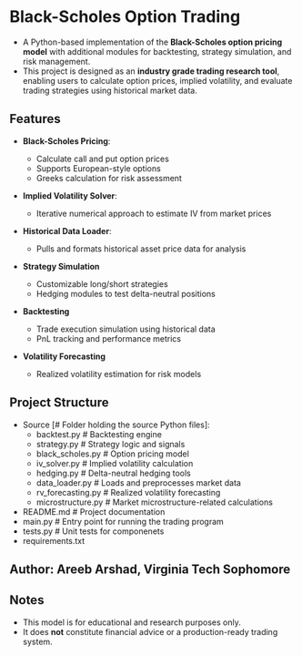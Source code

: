 # Black-Scholes Option Trading

- A Python-based implementation of the **Black-Scholes option pricing model** with additional modules for backtesting, strategy simulation, and risk management.
- This project is designed as an **industry grade trading research tool**, enabling users to calculate option prices, implied volatility, and evaluate trading strategies using historical market data.

## Features

- **Black-Scholes Pricing**:
    - Calculate call and put option prices
    - Supports European-style options
    - Greeks calculation for risk assessment

- **Implied Volatility Solver**:
    - Iterative numerical approach to estimate IV from market prices

- **Historical Data Loader**:
    - Pulls and formats historical asset price data for analysis

- **Strategy Simulation**
    - Customizable long/short strategies
    - Hedging modules to test delta-neutral positions

- **Backtesting**
    - Trade execution simulation using historical data 
    - PnL tracking and performance metrics

- **Volatility Forecasting**
    - Realized volatility estimation for risk models

## Project Structure

- Source [# Folder holding the source Python files]:
    - backtest.py # Backtesting engine
    - strategy.py # Strategy logic and signals
    - black_scholes.py # Option pricing model
    - iv_solver.py # Implied volatility calculation
    - hedging.py # Delta-neutral hedging tools
    - data_loader.py # Loads and preprocesses market data
    - rv_forecasting.py # Realized volatility forecasting
    - microstructure.py # Market microstructure-related calculations
- README.md # Project documentation
- main.py # Entry point for running the trading program
- tests.py # Unit tests for componenets
- requirements.txt 

## Author: Areeb Arshad, Virginia Tech Sophomore

## Notes

- This model is for educational and research purposes only.
- It does **not** constitute financial advice or a production-ready trading system.